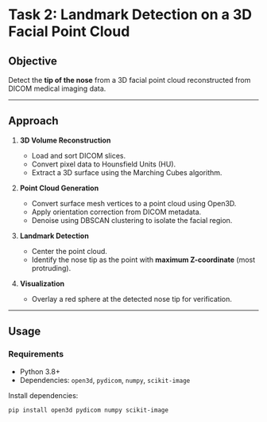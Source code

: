 # Task 2: Landmark Detection on a 3D Facial Point Cloud

## Objective
Detect the **tip of the nose** from a 3D facial point cloud reconstructed from DICOM medical imaging data.

---

## Approach

1. **3D Volume Reconstruction**
   - Load and sort DICOM slices.
   - Convert pixel data to Hounsfield Units (HU).
   - Extract a 3D surface using the Marching Cubes algorithm.

2. **Point Cloud Generation**
   - Convert surface mesh vertices to a point cloud using Open3D.
   - Apply orientation correction from DICOM metadata.
   - Denoise using DBSCAN clustering to isolate the facial region.

3. **Landmark Detection**
   - Center the point cloud.
   - Identify the nose tip as the point with **maximum Z-coordinate** (most protruding).

4. **Visualization**
   - Overlay a red sphere at the detected nose tip for verification.

---

## Usage

### Requirements
- Python 3.8+
- Dependencies: `open3d`, `pydicom`, `numpy`, `scikit-image`

Install dependencies:
```bash
pip install open3d pydicom numpy scikit-image
